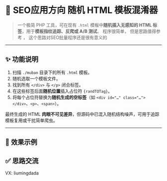 # 🎲 SEO应用方向 随机 HTML 模板混淆器 

> 一个极简 PHP 工具，可在现有 `.html` 模板中**随机插入无感知的 HTML 标签**，用于**模板指纹追踪、反爬或 A/B 测试**。
> 程序很简单， 但是思路值得参考 ， 这个思路对SEO批量程序还是很有意义的

---

## ✨ 功能说明

1. 扫描 `./muban` 目录下的所有 `.html` 模板。  
2. 随机选取一个模板文件。  
3. 找到所有 `</div>` 与 `</p>` 闭合标签。  
4. 在这些标签后面**随机位置**插入占位符 `{randTOTag}`。  
5. 将每个占位符替换为**随机生成的空标签**（如 `<div id="…" class="…"></div>`、`<p>`、`<span>`）。  

最终生成的 HTML **肉眼不可见差异**，但源码中已混入随机结构噪声，可用于追踪模板复用或干扰简单爬虫。

---

## 🧪 效果示例


## ✅ 思路交流
VX: liumingdada 
